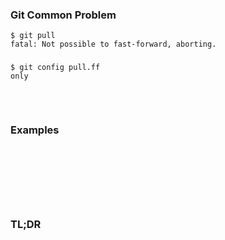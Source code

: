 ### Git Common Problem
```
$ git pull                                             
fatal: Not possible to fast-forward, aborting.
```

### 
```
$ git config pull.ff
only
```

### 
```

```

### 
```

```

### Examples
```

```

### 
```

```

### 
```

```

### 
```

```

### 
```

```

### TL;DR
```

```